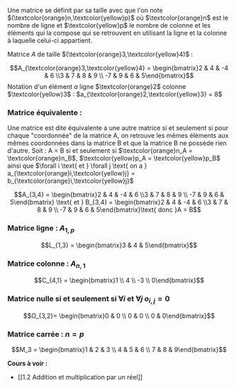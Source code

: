 Une matrice se définit par sa taille avec que l'on note $(\textcolor{orange}n,\textcolor{yellow}p)$ où $\textcolor{orange}n$ est le nombre de ligne et $\textcolor{yellow}p$ le nombre de colonne et les éléments qui la compose qui se retrouvent en utilisant la ligne et la colonne à laquelle celui-ci appartient.

Matrice $A$ de taille $(\textcolor{orange}3,\textcolor{yellow}4)$ : 

$$A_{\textcolor{orange}3,\textcolor{yellow}4} = \begin{bmatrix}2 & 4 & -4 & 6 \\3 & 7 & 8 & 9 \\ -7 & 9 & 6 & 5\end{bmatrix}$$
Notation d'un élément $a$ ligne $\textcolor{orange}2$ colonne $\textcolor{yellow}3$ : $a_{\textcolor{orange}2,\textcolor{yellow}3} = 8$

### Matrice équivalente :

Une matrice est dite équivalente a une autre matrice si et seulement si pour chaque "coordonnée" de la matrice A, on retrouve les mêmes éléments aux mêmes coordonnées dans la matrice B et que la matrice B ne possède rien d'autre. Soit : A = B si et seulement si $\textcolor{orange}n_A = \textcolor{orange}n_B$, $\textcolor{yellow}p_A = \textcolor{yellow}p_B$ ainsi que $\forall i \text{ et } \forall j \text{ on a } a_{\textcolor{orange}i,\textcolor{yellow}j} = b_{\textcolor{orange}i,\textcolor{yellow}j}$

$$A_{3,4} = \begin{bmatrix}2 & 4 & -4 & 6 \\3 & 7 & 8 & 9 \\ -7 & 9 & 6 & 5\end{bmatrix} \text{ et } B_{3,4} = \begin{bmatrix}2 & 4 & -4 & 6 \\3 & 7 & 8 & 9 \\ -7 & 9 & 6 & 5\end{bmatrix}\text{ donc }A = B$$
### Matrice ligne : $A_{1,p}$ 
$$L_{1,3} = \begin{bmatrix}3 & 4 & 5\end{bmatrix}$$

### Matrice colonne : $A_{n,1}$
$$C_{4,1} = \begin{bmatrix}1 \\ 4 \\ -3 \\ 0\end{bmatrix}$$

### Matrice nulle si et seulement si $\forall i$ et $\forall j$  $o_{i,j} = 0$
$$O_{3,2}= \begin{bmatrix}0 & 0 \\ 0 & 0 \\ 0 & 0\end{bmatrix}$$

### Matrice carrée : $n = p$
$$M_3 = \begin{bmatrix}1 & 2 & 3 \\ 4 & 5 & 6 \\ 7 & 8 & 9\end{bmatrix}$$

**Cours à voir :**
- [[1.2 Addition et multiplication par un réel]]